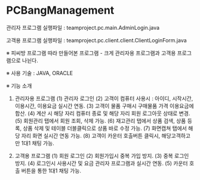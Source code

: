 # PCBangManagement

관리자 프로그램 실행파일 : teamproject.pc.main.AdminLogin.java

고객용 프로그램 실행파일 : teamproject.pc.client.client.ClientLoginForm.java


※ 피씨방 프로그램 따라 만들어본 프로그램 - 크게 관리자용 프로그램과 고객용 프로그램으로 나뉜다.

※ 사용 기술 : JAVA, ORACLE

※ 기능 소개
 1. 관리자용 프로그램
  (1) 관리자 로그인
  (2) 고객이 컴퓨터 사용시 : 아이디, 시작시간, 이용시간, 이용요금 실시간 연동.
  (3) 고객이 물품 구매시 구매물품 가격 이용요금에 합산.
  (4) 계산 시 해당 자리 컴퓨터 종료 및 해당 자리 회원 로그아웃 상태로 변경.
  (5) 회원관리 탭에서 회원 조회, 삭제 가능.
  (6) 재고관리 탭에서 상품 검색, 상품 등록, 상품 삭제 및 테이블 더블클릭으로 상품 바로 수정 가능.
  (7) 화면캡쳐 탭에서 해당 자리 화면 실시간 연동 가능.
  (8) 고객이 카운터 호출버튼 클릭시, 해당고객하고만 1대1 채팅 가능.
  
 2. 고객용 프로그램
  (1) 회원 로그인
  (2) 회원가입시 중복 가입 방지.
  (3) 중복 로그인 방지.
  (4) 로그인시 사용시간 및 요금 관리자 프로그램과 실시간 연동.
  (5) 카운터 호출 버튼을 통한 1대1 채팅 가능.
